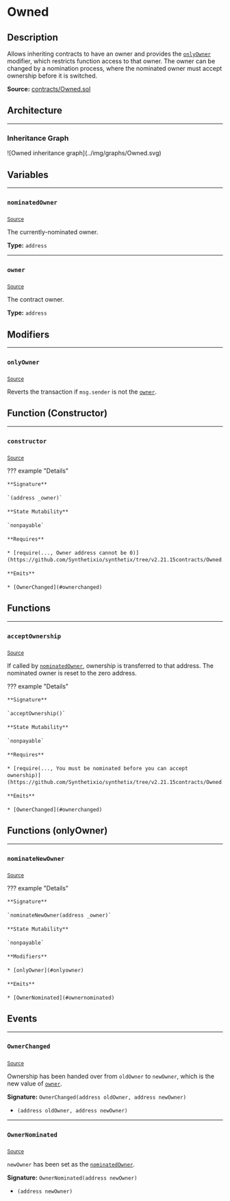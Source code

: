 # Owned

## Description

Allows inheriting contracts to have an owner and provides the [`onlyOwner`](#onlyowner) modifier, which restricts function access to that owner.
The owner can be changed by a nomination process, where the nominated owner must accept ownership before it is switched.



**Source:** [contracts/Owned.sol](https://github.com/Synthetixio/synthetix/tree/v2.21.15contracts/Owned.sol)

## Architecture


---
### Inheritance Graph

<centered-image>
    ![Owned inheritance graph](../img/graphs/Owned.svg)
</centered-image>

## Variables


---
### `nominatedOwner`

<sub>[Source](https://github.com/Synthetixio/synthetix/tree/v2.21.15contracts/Owned.sol#L7)</sub>



The currently-nominated owner.




**Type:** `address`


---
### `owner`

<sub>[Source](https://github.com/Synthetixio/synthetix/tree/v2.21.15contracts/Owned.sol#L6)</sub>



The contract owner.




**Type:** `address`

## Modifiers


---
### `onlyOwner`

<sub>[Source](https://github.com/Synthetixio/synthetix/tree/v2.21.15contracts/Owned.sol#L27)</sub>



Reverts the transaction if `msg.sender` is not the [`owner`](#owner).


## Function (Constructor)


---
### `constructor`

<sub>[Source](https://github.com/Synthetixio/synthetix/tree/v2.21.15contracts/Owned.sol#L9)</sub>



??? example "Details"

    **Signature**

    `(address _owner)`

    **State Mutability**

    `nonpayable`

    **Requires**

    * [require(..., Owner address cannot be 0)](https://github.com/Synthetixio/synthetix/tree/v2.21.15contracts/Owned.sol#L10)

    **Emits**

    * [OwnerChanged](#ownerchanged)

## Functions


---
### `acceptOwnership`

<sub>[Source](https://github.com/Synthetixio/synthetix/tree/v2.21.15contracts/Owned.sol#L20)</sub>



If called by [`nominatedOwner`](#nominatedowner), ownership is transferred to that address.
The nominated owner is reset to the zero address.


??? example "Details"

    **Signature**

    `acceptOwnership()`

    **State Mutability**

    `nonpayable`

    **Requires**

    * [require(..., You must be nominated before you can accept ownership)](https://github.com/Synthetixio/synthetix/tree/v2.21.15contracts/Owned.sol#L21)

    **Emits**

    * [OwnerChanged](#ownerchanged)

## Functions (onlyOwner)


---
### `nominateNewOwner`

<sub>[Source](https://github.com/Synthetixio/synthetix/tree/v2.21.15contracts/Owned.sol#L15)</sub>



??? example "Details"

    **Signature**

    `nominateNewOwner(address _owner)`

    **State Mutability**

    `nonpayable`

    **Modifiers**

    * [onlyOwner](#onlyowner)

    **Emits**

    * [OwnerNominated](#ownernominated)

## Events


---
### `OwnerChanged`

<sub>[Source](https://github.com/Synthetixio/synthetix/tree/v2.21.15contracts/Owned.sol#L33)</sub>



Ownership has been handed over from `oldOwner` to `newOwner`, which is the new value of [`owner`](#owner).


**Signature:** `OwnerChanged(address oldOwner, address newOwner)`


- `(address oldOwner, address newOwner)`


---
### `OwnerNominated`

<sub>[Source](https://github.com/Synthetixio/synthetix/tree/v2.21.15contracts/Owned.sol#L32)</sub>



`newOwner` has been set as the [`nominatedOwner`](#nominatedowner).


**Signature:** `OwnerNominated(address newOwner)`


- `(address newOwner)`


